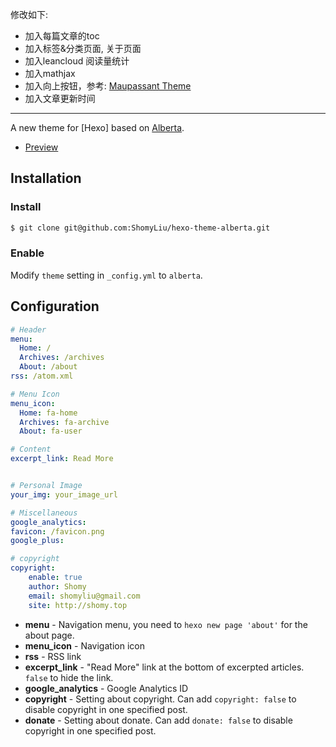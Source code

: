 
修改如下:
- 加入每篇文章的toc
- 加入标签&分类页面, 关于页面
- 加入leancloud 阅读量统计
- 加入mathjax
- 加入向上按钮，参考: [Maupassant Theme](https://www.haomwei.com/)
- 加入文章更新时间

---
A new theme for [Hexo] based on [Alberta](https://github.com/ken8203/hexo-theme-alberta/).

- [Preview](http://shomy.top/)

## Installation

### Install

``` bash
$ git clone git@github.com:ShomyLiu/hexo-theme-alberta.git
```

### Enable

Modify `theme` setting in `_config.yml` to `alberta`.

## Configuration

``` yml
# Header
menu:
  Home: /
  Archives: /archives
  About: /about
rss: /atom.xml

# Menu Icon
menu_icon:
  Home: fa-home
  Archives: fa-archive
  About: fa-user

# Content
excerpt_link: Read More


# Personal Image
your_img: your_image_url

# Miscellaneous
google_analytics:
favicon: /favicon.png
google_plus:

# copyright
copyright:
    enable: true
    author: Shomy
    email: shomyliu@gmail.com
    site: http://shomy.top

```

- **menu** - Navigation menu, you need to `hexo new page 'about'` for the about page.
- **menu_icon** - Navigation icon
- **rss** - RSS link
- **excerpt_link** - "Read More" link at the bottom of excerpted articles. `false` to hide the link.
- **google_analytics** - Google Analytics ID
- **copyright** - Setting about copyright.  Can add `copyright: false` to disable copyright in one specified post.
- **donate** - Setting about donate.  Can add `donate: false` to disable copyright in one specified post.
